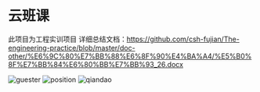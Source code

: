# 云班课
此项目为工程实训项目
详细总结文档：https://github.com/csh-fujian/The-engineering-practice/blob/master/doc-other/%E6%9C%80%E7%BB%88%E6%8F%90%E4%BA%A4/%E5%B0%8F%E7%BB%84%E6%80%BB%E7%BB%93_26.docx

![guester](https://user-images.githubusercontent.com/52912000/112754557-2d121100-900f-11eb-9d60-92ac1cbea5b0.png)
![position](https://user-images.githubusercontent.com/52912000/112754560-2f746b00-900f-11eb-8ecc-eec783a7c168.png)
![qiandao](https://user-images.githubusercontent.com/52912000/112754563-313e2e80-900f-11eb-8a5d-b4f19a845f20.png)
